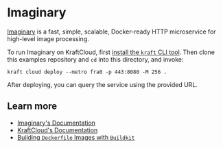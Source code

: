 # Imaginary

[Imaginary](https://github.com/h2non/imaginary) is a fast, simple, scalable, Docker-ready HTTP microservice for high-level image processing.

To run Imaginary on KraftCloud, first [install the `kraft` CLI tool](https://unikraft.org/docs/cli).
Then clone this examples repository and `cd` into this directory, and invoke:

```console
kraft cloud deploy --metro fra0 -p 443:8080 -M 256 .
```

After deploying, you can query the service using the provided URL.

## Learn more

- [Imaginary's Documentation](https://fly.io/docs/app-guides/run-a-global-image-service/)
- [KraftCloud's Documentation](https://docs.kraft.cloud)
- [Building `Dockerfile` Images with `Buildkit`](https://unikraft.org/guides/building-dockerfile-images-with-buildkit)
